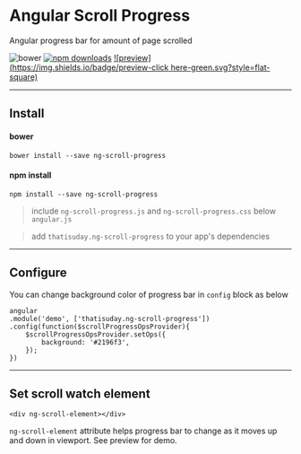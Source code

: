 # Angular Scroll Progress
Angular progress bar for amount of page scrolled


![bower](https://img.shields.io/bower/v/ng-scroll-progress.svg?style=flat-square) [![npm downloads](https://img.shields.io/npm/dt/ng-scroll-progress.svg?style=flat-square)](https://www.npmjs.com/package/ng-scroll-progress) [![preview](https://img.shields.io/badge/preview-click here-green.svg?style=flat-square)](https://rawgit.com/thatisuday/ng-scroll-progress/master/demo/main.html)

***

## Install

#### bower
```
bower install --save ng-scroll-progress
```

#### npm install
```
npm install --save ng-scroll-progress
```

> include `ng-scroll-progress.js` and `ng-scroll-progress.css` below `angular.js`

> add `thatisuday.ng-scroll-progress` to your app's dependencies

***

## Configure

You can change background color of progress bar in `config` block as below
```
angular
.module('demo', ['thatisuday.ng-scroll-progress'])
.config(function($scrollProgressOpsProvider){
	$scrollProgressOpsProvider.setOps({
		background: '#2196f3',
	});
})
```

***

## Set scroll watch element
```
<div ng-scroll-element></div>
```

`ng-scroll-element` attribute helps progress bar to change as it moves up and down in viewport. See preview for demo.